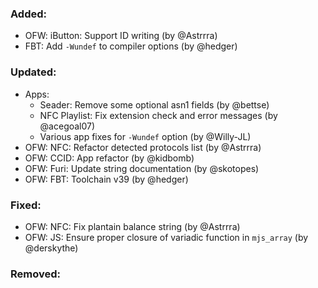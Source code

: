 ### Added:
- OFW: iButton: Support ID writing (by @Astrrra)
- FBT: Add `-Wundef` to compiler options (by @hedger)

### Updated:
- Apps:
  - Seader: Remove some optional asn1 fields (by @bettse)
  - NFC Playlist: Fix extension check and error messages (by @acegoal07)
  - Various app fixes for `-Wundef` option (by @Willy-JL)
- OFW: NFC: Refactor detected protocols list (by @Astrrra)
- OFW: CCID: App refactor (by @kidbomb)
- OFW: Furi: Update string documentation (by @skotopes)
- OFW: FBT: Toolchain v39 (by @hedger)

### Fixed:
- OFW: NFC: Fix plantain balance string (by @Astrrra)
- OFW: JS: Ensure proper closure of variadic function in `mjs_array` (by @derskythe)

### Removed:
